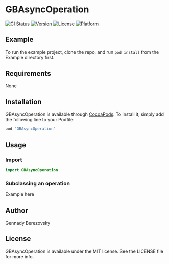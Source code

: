 # GBAsyncOperation

[![CI Status](https://img.shields.io/travis/aiwo/GBAsyncOperation.svg?style=flat)](https://travis-ci.org/aiwo/GBAsyncOperation)
[![Version](https://img.shields.io/cocoapods/v/GBAsyncOperation.svg?style=flat)](https://cocoapods.org/pods/GBAsyncOperation)
[![License](https://img.shields.io/cocoapods/l/GBAsyncOperation.svg?style=flat)](https://cocoapods.org/pods/GBAsyncOperation)
[![Platform](https://img.shields.io/cocoapods/p/GBAsyncOperation.svg?style=flat)](https://cocoapods.org/pods/GBAsyncOperation)

## Example

To run the example project, clone the repo, and run `pod install` from the Example directory first.

## Requirements

None

## Installation

GBAsyncOperation is available through [CocoaPods](https://cocoapods.org). To install
it, simply add the following line to your Podfile:

```ruby
pod 'GBAsyncOperation'
```

## Usage

### Import
```swift
import GBAsyncOperation
```
### Subclassing an operation

Example here

## Author

Gennady Berezovsky

## License

GBAsyncOperation is available under the MIT license. See the LICENSE file for more info.
